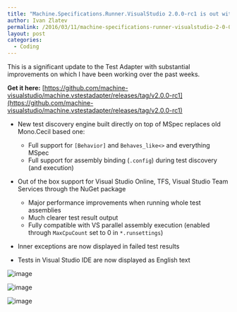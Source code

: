 ```yaml
---
title: "Machine.Specifications.Runner.VisualStudio 2.0.0-rc1 is out with many improvements"
author: Ivan Zlatev
permalink: /2016/03/11/machine-specifications-runner-visualstudio-2-0-0-rc1
layout: post
categories:
  - Coding
---
```


This is a significant update to the Test Adapter with substantial improvements on which I have been working over the past weeks.

**Get it here:** [https://github.com/machine-visualstudio/machine.vstestadapter/releases/tag/v2.0.0-rc1](https://github.com/machine-visualstudio/machine.vstestadapter/releases/tag/v2.0.0-rc1) 

* New test discovery engine built directly on top of MSpec replaces old Mono.Cecil based one:

  * Full support for `[Behavior]` and `Behaves_like<>` and everything MSpec
  * Full support for assembly binding (`.config`) during test discovery (and execution)

* Out of the box support for Visual Studio Online, TFS, Visual Studio Team Services through the NuGet package

  * Major performance improvements when running whole test assemblies
  * Much clearer test result output
  * Fully compatible with VS parallel assembly execution (enabled through `MaxCpuCount`  set to 0 in `*.runsettings`)


* Inner exceptions are now displayed in failed test results

* Tests in Visual Studio IDE are now displayed as English text


![image](https://cloud.githubusercontent.com/assets/79742/13714426/5b1428be-e7c6-11e5-9afd-60486c5c3482.png)

![image](https://cloud.githubusercontent.com/assets/79742/13713366/88985202-e7c0-11e5-9019-5295190ba649.png)

![image](https://cloud.githubusercontent.com/assets/79742/13713375/923e9f32-e7c0-11e5-8689-045ca9949486.png)


